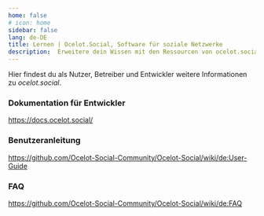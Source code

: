 ```yaml
---
home: false
# icon: home
sidebar: false
lang: de-DE
title: Lernen | Ocelot.Social, Software für soziale Netzwerke
description:  Erweitere dein Wissen mit den Ressourcen von ocelot.social! Entdecke die FAQs und finde die Benutzeranleitung und die Installationsanleitung der Software.
---
```


<!-- ## X -->

Hier findest du als Nutzer, Betreiber und Entwickler weitere Informationen zu *ocelot.social*.

### Dokumentation für Entwickler

<https://docs.ocelot.social/>

### Benutzeranleitung

<https://github.com/Ocelot-Social-Community/Ocelot-Social/wiki/de:User-Guide>

### FAQ

<https://github.com/Ocelot-Social-Community/Ocelot-Social/wiki/de:FAQ>
